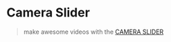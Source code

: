 # Camera Slider

> make awesome videos with the [CAMERA SLIDER](https://www.lego.com/en-us/themes/mindstorms/fanrobots)
